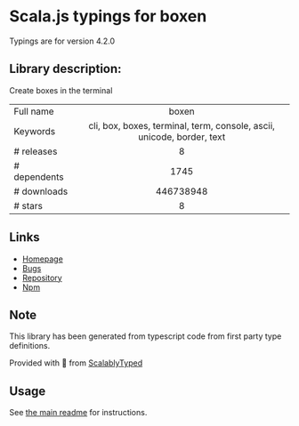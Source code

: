 
# Scala.js typings for boxen

Typings are for version 4.2.0

## Library description:
Create boxes in the terminal

|                    |                 |
| ------------------ | :-------------: |
| Full name          | boxen |
| Keywords           | cli, box, boxes, terminal, term, console, ascii, unicode, border, text |
| # releases         | 8 |
| # dependents       | 1745 |
| # downloads        | 446738948 |
| # stars            | 8 |

## Links
- [Homepage](https://github.com/sindresorhus/boxen#readme)
- [Bugs](https://github.com/sindresorhus/boxen/issues)
- [Repository](https://github.com/sindresorhus/boxen)
- [Npm](https://www.npmjs.com/package/boxen)
    


## Note
This library has been generated from typescript code from first party type definitions.

Provided with :purple_heart: from [ScalablyTyped](https://github.com/oyvindberg/ScalablyTyped)

## Usage
See [the main readme](../../readme.md) for instructions.


